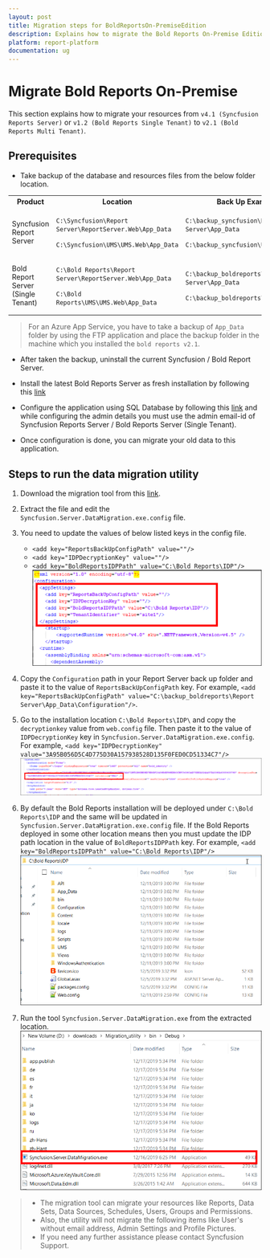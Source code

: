 ```yaml
---
layout: post
title: Migration steps for BoldReportsOn-PremiseEdition
description: Explains how to migrate the Bold Reports On-Premise Edition to the latest version and the changes involved to run the utility.
platform: report-platform
documentation: ug
---
```


# Migrate Bold Reports On-Premise

This section explains how to migrate your resources from `v4.1 (Syncfusion Reports Server)` or `v1.2 (Bold Reports Single Tenant)` to `v2.1 (Bold Reports Multi Tenant)`.

## Prerequisites

* Take backup of the database and resources files from the below folder location.

<table>
<tr>
<th>
Product
</th>
<th>
Location
</th>
<th>
Back Up Example
</th>
</tr>
<tr>
<td>
Syncfusion Report Server
</td>
<td>

`C:\Syncfusion\Report Server\ReportServer.Web\App_Data`

`C:\Syncfusion\UMS\UMS.Web\App_Data`
</td>
<td>

`C:\backup_syncfusion\Report Server\App_Data`

`C:\backup_syncfusion\UMS\App_Data`
</td>
</tr>
<tr>
<td>
Bold Report Server (Single Tenant)
</td>
<td>

`C:\Bold Reports\Report Server\ReportServer.Web\App_Data`

`C:\Bold Reports\UMS\UMS.Web\App_Data`
</td>
<td>

`C:\backup_boldreports\Report Server\App_Data`

`C:\backup_boldreports\UMS\App_Data`
</td>
</tr>
</table>

> For an Azure App Service, you have to take a backup of `App_Data` folder by using the FTP application and place the backup folder in the machine which you installed the `bold reports v2.1`.

* After taken the backup, uninstall the current Syncfusion / Bold Report Server.

* Install the latest Bold Reports Server as fresh installation by following this [link](/on-premise/installation-and-deployment/on-premises/installation-and-deployment/)

* Configure the application using SQL Database by following this [link](/on-premise/application-startup/) and while configuring the admin details you must use the admin email-id of Syncfusion Reports Server / Bold Reports Server (Single Tenant).

* Once configuration is done, you can migrate your old data to this application.

## Steps to run the data migration utility

1. Download the migration tool from this [link](https://www.syncfusion.com/downloads/support/directtrac/general/ze/migration_util-1263808578).
2. Extract the file and edit the `Syncfusion.Server.DataMigration.exe.config` file.
3. You need to update the values of below listed keys in the config file.

    * `<add key="ReportsBackUpConfigPath" value=""/>`
    * `<add key="IDPDecryptionKey" value=""/>`
    * `<add key="BoldReportsIDPPath" value="C:\Bold Reports\IDP"/>`
![data-migration-config](/static/assets/on-premise/images/data-migration/migration-config.png)

4. Copy the `Configuration` path in your Report Server back up folder and paste it to the value of `ReportsBackUpConfigPath` key. For example, `<add key="ReportsBackUpConfigPath" value="C:\backup_boldreports\Report Server\App_Data\Configuration"/>`.

5. Go to the installation location `C:\Bold Reports\IDP\` and copy the `decryptionkey` value from `web.config` file. Then paste it to the value of `IDPDecryptionKey` key in `Syncfusion.Server.DataMigration.exe.config`. For example, `<add key="IDPDecryptionKey" value="3A95B056D5C4D775D30A157938528D135F0FED0CD51334C7"/>`
![idp-decryption-key](/static/assets/on-premise/images/data-migration/Idp-decryption-key.png)

6. By default the Bold Reports installation will be deployed under `C:\Bold Reports\IDP` and the same will be updated in `Syncfusion.Server.DataMigration.exe.config` file. If the Bold Reports deployed in some other location means then you must update the IDP path location in the value of `BoldReportsIDPPath` key. For example, `<add key="BoldReportsIDPPath" value="C:\Bold Reports\IDP"/>`
![idp-location](/static/assets/on-premise/images/data-migration/idp-location.png)

7. Run the tool `Syncfusion.Server.DataMigration.exe` from the extracted location.
![data-migration-tool](/static/assets/on-premise/images/data-migration/migration-exe.png)

> * The migration tool can migrate your resources like Reports, Data Sets, Data Sources, Schedules, Users, Groups and Permissions.
> * Also, the utility will not migrate the following items like User's without email address, Admin Settings and Profile Pictures.
> * If you need any further assistance please contact Syncfusion Support.